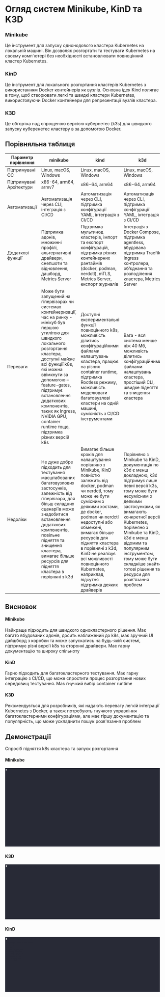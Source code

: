 # Огляд систем Minikube, KinD та K3D

### Minikube
Це інструмент для запуску однонодового кластера Kubernetes на локальній машині. Він дозволяє розгортати та тестувати Kubernetes на своєму комп'ютері без необхідності встановлювати повноцінний кластер Kubernetes.
### KinD
Це інструмент для локального розгортання кластерів Kubernetes з використанням Docker контейнерів як вузлів. Основна ідея Kind полягає в тому, щоб створювати легкі та швидкі кластери Kubernetes, використовуючи Docker контейнери для репрезентації вузлів кластера.

### K3D
Це обгортка над спрощеною версією кубернетес (k3s) для швидкого запуску куберенетес кластеру в за допомогою Docker.

## Порівняльна таблиця
|Параметр порівняння|minikube|kind|k3d|
|--|--|--|--|
|Підтримувані ОС|Linux, macOS, Windows|Linux, macOS, Windows|Linux, macOS, Windows|
|Підтримувані Архітектури|x86-64, arm64, armv7|x86-64, arm64|x86-64, arm64|
|Автоматизації|Автоматизація через CLI, інтеграція з CI/CD|Автоматизація через CLI, підтримка конфігурації YAML, інтеграція з CI/CD|Автоматизація через CLI, підтримка конфігурації YAML, інтеграція з CI/CD|
|Додаткові функції|Підтримка адонів, множинні профілі, альтернативні драйвери, снепшоти та відновлення, дашборд, Metrics Server|Підтримка мультинод кластерів, імпорт та експорт конфігурацій, підтримка різних контейнерних рантаймів (docker, podman, nerdctl), mTLS, Metrics Server, експорт журналів|Інтеграція з Docker Compose, підтримка agentless, вбудована підтримка Traefik Ingress контролера, обʼєднання та розподілення кластера, Metrics Server|
|Переваги|Може бути запущений на гіпервізорах чи системах контейнеризації, час на ринку - мінікуб був першою утилітою для швидкого локального розгортання кластера, доступні майже всі функції k8s, які можна ввімкнути за допомогою –feature-gates, підтримує встановлення додаткових компонентів, таких як Ingress, NVIDIA GPU, container runtime тощо, підтримка різних версій k8s|Доступні експериментальні функції повноцінного k8s, можливість ділитись конфігураційними файлами налаштувань кластера, працює на різних container runtime, підтримка Rootless режиму, можливість моделювати багатовузлові кластери на одній машині, сумісність з CI/CD інструментами|Вага - вся система менше ніж 40 Мб, можливість ділитись конфігураційними файлами налаштувань кластера, простіший CLI, швидке підняття та знищення кластера|
|Недоліки|Не дуже добре підходить для тестування масштабованих багатовузлових застосунків, залежність від гіпервізора, для більш складних сценаріїв може знадобитися встановлення додаткових компонентів, повільне підняття та знищення кластера, вимагає більше ресурсів для підняття кластера в порівняні з k3d|Вимагає більше кроків для налаштування порівняно з Minikube, KinD повністю залежить від docker, podman чи nerdctl, тому може не бути сумісним з деякими хостами, де docker, podman чи nerdctl недоступні або обмежені, вимагає більше ресурсів для підняття кластера в порівняні з k3d, KinD не реалізує всі можливості повноцінного Kubernetes, наприклад, відсутня підтримка деяких драйверів|Порівняно з Minikube та KinD, документація по k3d є менш докладною, k3d підтримує лише певні версії k3s, тому може бути несумісним з деякими застосунками, які вимагають конкретної версії Kubernetes, порівняно з Minikube та KinD, k3d є менш відомим та популярним інструментом, тому може бути складніше знайти готові рішення та ресурси для розв'язання проблем|

## Висновок

#### Minikube

Найкраще підходить для швидкого однокластерного рішення. Має багато вбудованих адонів, досить наближений до k8s, має зручний UI дайшборд з коробки та може запускатись на будь-якій системі, підтримує різні версії k8s та сторонні драйвери. Має гарну документацію та широку спільноту

#### KinD

Гарно підходить для багатокластерного тестування. Має гарну інтеграцію з CI/CD, що може спростити процес розгортання нових середовищ тестування. Має гнучкий вибір container runtime

#### K3D

Рекомендується для розробників, які надають перевагу легкій інтеграції Kubernetes з Docker, а також потребують гнучкого управління багатокластерними конфігураціями, але має гіршу документацію та популярність, що може ускладнити пошук розв'язання проблем

## Демонстрації
Спросіб підняття k8s кластера та запуск розгортання
#### Minikube
[![Minicube](./minikube.gif)](https://asciinema.org/a/653588)

#### K3D
[![K3D](./k3d.gif)](https://asciinema.org/a/653622)

#### KinD
[![KinD](./kind.gif)](https://asciinema.org/a/653632)